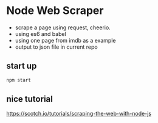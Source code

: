 # Node Web Scraper

- scrape a page using request, cheerio.
- using es6 and babel
- using one page from imdb as a example
- output to json file in current repo

## start up 

```javascript	
npm start
```

## nice tutorial
https://scotch.io/tutorials/scraping-the-web-with-node-js
